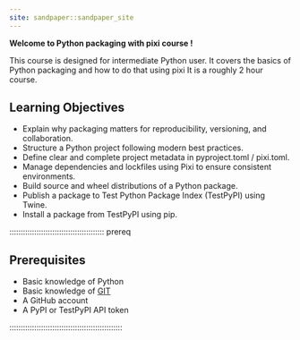 ```yaml
---
site: sandpaper::sandpaper_site
---
```


<!--This is a new lesson built with [The Carpentries Workbench][workbench]. 
[workbench]: https://carpentries.github.io/sandpaper-docs-->

**Welcome to Python packaging with pixi course !**

This course is designed for intermediate Python user.
It covers the basics of Python packaging and how to do that using pixi
It is a roughly 2 hour course.


## Learning Objectives

- Explain why packaging matters for reproducibility, versioning, and collaboration.
- Structure a Python project following modern best practices.
- Define clear and complete project metadata in pyproject.toml / pixi.toml.
- Manage dependencies and lockfiles using Pixi to ensure consistent environments.
- Build source and wheel distributions of a Python package.
- Publish a package to Test Python Package Index (TestPyPI) using Twine.
- Install a package from TestPyPI using pip.

:::::::::::::::::::::::::::::::::::::::::: prereq
## Prerequisites

  - Basic knowledge of Python
  - Basic knowledge of [GIT](https://swcarpentry.github.io/git-novice/)
  - A GitHub account
  - A PyPI or TestPyPI API token

::::::::::::::::::::::::::::::::::::::::::::::::::
